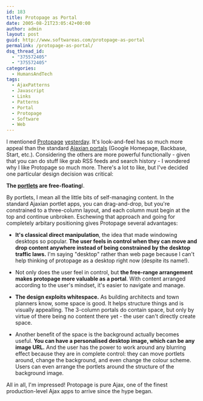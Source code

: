 ```yaml
---
id: 183
title: Protopage as Portal
date: 2005-08-21T23:05:42+00:00
author: admin
layout: post
guid: http://www.softwareas.com/protopage-as-portal
permalink: /protopage-as-portal/
dsq_thread_id:
  - "375572405"
  - "375572405"
categories:
  - HumansAndTech
tags:
  - AjaxPatterns
  - Javascript
  - Links
  - Patterns
  - Portal
  - Protopage
  - Software
  - Web
---
```

I mentioned [Protopage](http://protopage.com) [yesterday](http://www.softwareas.com/the-ajax-desktop). It's look-and-feel has so much more appeal than the standard [Ajaxian portals](http://ajaxpatterns.org/Ajax_Examples#Portals) (Google Homepage, Backbase, Start, etc.). Considering the others are more powerful functionally - given that you can do stuff like grab RSS feeds and search history - I wondered why  I like Protopage so much more. There's a lot to like, but I've decided one particular design decision was critical:

**The [portlets](http://ajaxpatterns.org/Portlet) are free-floating**I.

By portlets, I mean all the little bits of self-managing content. In the standard Ajaxian portlet apps, you can drag-and-drop, but you're constrained to a three-column layout, and each column must begin at the top and continue unbroken. Eschewing that approach and going for completely arbitary positioning gives Protopage several advantages:

* **It's classical direct manipulation**, the idea that made windowing desktops so popular. **The user feels in control when they can move and drop content anywhere instead of being constrained by the desktop traffic laws.** I'm saying "desktop" rather than web page because I can't help thinking of protopage as a desktop right now (despite its name!).

* Not only does the user feel in control, but **the free-range arrangement makes protopage more valuable as a portal**. With content arranged according to the user's mindset, it's easier to navigate and manage.

* **The design exploits whitespace.** As building architects and town planners know, some space is good. It helps structure things and is visually appealling. The 3-column portals do contain space, but only by virtue of there being no content there yet - the user can't directly create space.

* Another benefit of the space is the background actually becomes useful. **You can have a personalised desktop image, which can be any image URL.** And the user has the power to work around any blurring effect because they are in complete control: they can move portlets around, change the background, and even change the colour scheme. Users can even arrange the portlets around the structure of the background image.

All in all, I'm impressed! Protopage is pure Ajax, one of the finest production-level Ajax apps to arrive since the hype began. 